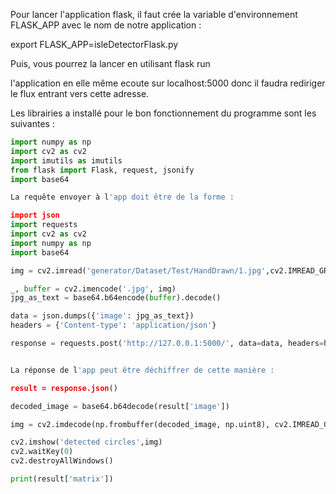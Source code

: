 Pour lancer l'application flask, il faut crée la variable d'environnement FLASK_APP avec le nom de notre application :

export FLASK_APP=isleDetectorFlask.py

Puis, vous pourrez la lancer en utilisant flask run

l'application en elle même ecoute sur localhost:5000 donc il faudra rediriger le flux entrant vers cette adresse.

Les librairies a installé pour le bon fonctionnement du programme sont les suivantes :
``` Python
import numpy as np
import cv2 as cv2
import imutils as imutils
from flask import Flask, request, jsonify
import base64

La requête envoyer à l'app doit être de la forme : 

import json
import requests
import cv2 as cv2
import numpy as np
import base64

img = cv2.imread('generator/Dataset/Test/HandDrawn/1.jpg',cv2.IMREAD_GRAYSCALE) #Cette image peut aussi être récupérée autrement puis transformée en image cv2

_, buffer = cv2.imencode('.jpg', img)
jpg_as_text = base64.b64encode(buffer).decode()

data = json.dumps({'image': jpg_as_text})
headers = {'Content-type': 'application/json'}

response = requests.post('http://127.0.0.1:5000/', data=data, headers=headers)


La réponse de l'app peut être déchiffrer de cette manière :

result = response.json()

decoded_image = base64.b64decode(result['image'])

img = cv2.imdecode(np.frombuffer(decoded_image, np.uint8), cv2.IMREAD_GRAYSCALE)

cv2.imshow('detected circles',img)
cv2.waitKey(0)
cv2.destroyAllWindows()

print(result['matrix'])
```
